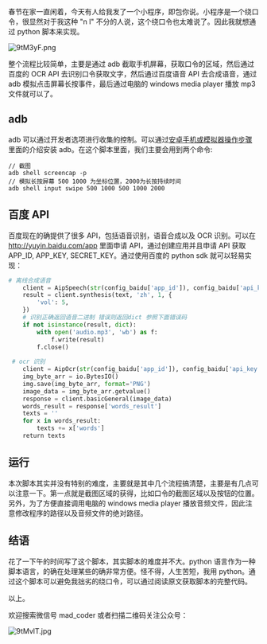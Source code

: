 春节在家一直闲着，今天有人给我发了一个小程序，即包你说。小程序是一个绕口令，很显然对于我这种 "n l" 不分的人说，这个绕口令也太难说了。因此我就想通过 python 脚本来实现。

![9tM3yF.png](https://s1.ax1x.com/2018/02/17/9tM3yF.png)

整个流程比较简单，主要是通过 adb 截取手机屏幕，获取口令的区域，然后通过百度的 OCR API 去识别口令获取文字，然后通过百度语音 API 去合成语音，通过 adb 模拟点击屏幕长按事件，最后通过电脑的 windows media player 播放 mp3 文件就可以了。

## adb

adb 可以通过开发者选项进行收集的控制。可以通过[安卓手机或模拟器操作步骤](https://github.com/wangshub/wechat_jump_game/wiki/Android-%E5%92%8C-iOS-%E6%93%8D%E4%BD%9C%E6%AD%A5%E9%AA%A4)里面的介绍安装 adb。在这个脚本里面，我们主要会用到两个命令:
```shell
// 截图
adb shell screencap -p
// 模拟长按屏幕 500 1000 为坐标位置，2000为长按持续时间
adb shell input swipe 500 1000 500 1000 2000
```

## 百度 API 

百度现在的确提供了很多 API，包括语音识别，语音合成以及 OCR 识别。可以在 http://yuyin.baidu.com/app 里面申请 API，通过创建应用并且申请 API 获取 APP_ID, APP_KEY, SECRET_KEY。通过使用百度的 python sdk 就可以轻易实现：

```python
# 离线合成语音
    client = AipSpeech(str(config_baidu['app_id']), config_baidu['api_key'], config_baidu['secret_key'])
    result = client.synthesis(text, 'zh', 1, {
        'vol': 5,
    })
    # 识别正确返回语音二进制 错误则返回dict 参照下面错误码
    if not isinstance(result, dict):
        with open('audio.mp3', 'wb') as f:
            f.write(result)
        f.close()
        
 # ocr 识别
    client = AipOcr(str(config_baidu['app_id']), config_baidu['api_key'], config_baidu['secret_key'])
    img_byte_arr = io.BytesIO()
    img.save(img_byte_arr, format='PNG')
    image_data = img_byte_arr.getvalue()
    response = client.basicGeneral(image_data)
    words_result = response['words_result']
    texts = ''
    for x in words_result:
        texts += x['words']
    return texts
```

## 运行

本次脚本其实并没有特别的难度，主要就是其中几个流程搞清楚，主要是有几点可以注意一下。第一点就是截图区域的获得，比如口令的截图区域以及按钮的位置。另外，为了方便直接调用电脑的 windows media player 播放音频文件，因此注意修改程序的路径以及音频文件的绝对路径。

## 结语

花了一下午的时间写了这个脚本，其实脚本的难度并不大。python 语言作为一种脚本语言，的确在处理某些的确非常方便。怪不得，人生苦短，我用 python。通过这个脚本可以避免我拙劣的绕口令，可以通过阅读原文获取脚本的完整代码。

以上。

欢迎搜索微信号 mad_coder 或者扫描二维码关注公众号：

![9tMvlT.jpg](https://s1.ax1x.com/2018/02/17/9tMvlT.jpg)
